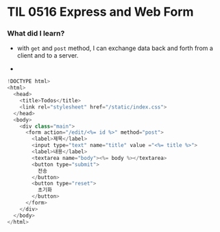 # TIL 0516 Express and Web Form


### What did I learn?

- with `get` and `post` method, I can exchange data back and forth from a client and to a server.

- 

```js
!DOCTYPE html>
<html>
  <head>
    <title>Todos</title>
    <link rel="stylesheet" href="/static/index.css">
  </head>
  <body>
    <div class="main">
      <form action="/edit/<%= id %>" method="post">
        <label>제목</label>
        <input type="text" name="title" value ="<%= title %>">
        <label>내용</label>
        <textarea name="body"><%= body %></textarea>
        <button type="submit">
          전송
        </button>
        <button type="reset">
          초기화
        </button>
      </form>                            
    </div>
  </body>
</html>
```

